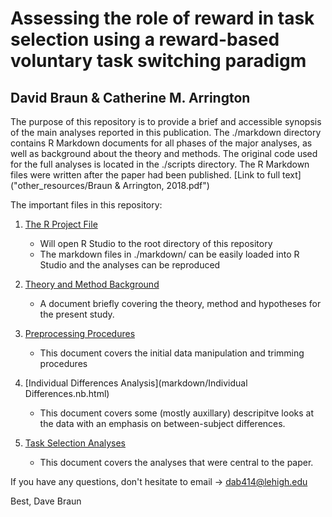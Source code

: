 # Assessing the role of reward in task selection using a reward-based voluntary task switching paradigm
## David Braun & Catherine M. Arrington

The purpose of this repository is to provide a brief and accessible synopsis of the main analyses reported in this publication. The ./markdown directory contains R Markdown documents for all phases of the major analyses, as well as background about the theory and methods. The original code used for the full analyses is located in the ./scripts directory. The R Markdown files were written after the paper had been published. [Link to full text]("other_resources/Braun & Arrington, 2018.pdf")

The important files in this repository:

1. [The R Project File](braun_arrington_2018.Rproj)
    *  Will open R Studio to the root directory of this repository
    *  The markdown files in ./markdown/ can be easily loaded into R Studio and the analyses can be reproduced

2. [Theory and Method Background](markdown/Background.nb.html)
    *  A document briefly covering the theory, method and hypotheses for the present study.

3. [Preprocessing Procedures]("markdown/Preprocessing.nb.html")
    *  This document covers the initial data manipulation and trimming procedures

4. [Individual Differences Analysis](markdown/Individual Differences.nb.html)
    *  This document covers some (mostly auxillary) descripitve looks at the data with an emphasis on between-subject differences.

5. [Task Selection Analyses](markdown/main_analyses.nb.html)
    *  This document covers the analyses that were central to the paper.

If you have any questions, don't hesitate to email -> dab414@lehigh.edu

Best,
Dave Braun
